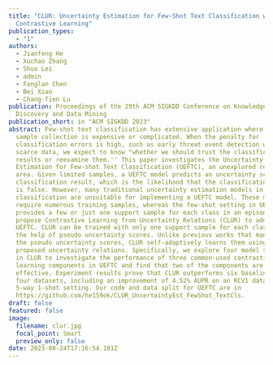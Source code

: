 ```yaml
---
title: "CLUR: Uncertainty Estimation for Few-Shot Text Classification with
  Contrastive Learning"
publication_types:
  - "1"
authors:
  - Jianfeng He
  - Xuchao Zhang
  - Shuo Lei
  - admin
  - Fanglan Chen
  - Bei Xiao
  - Chang-Tien Lu
publication: Proceedings of the 29th ACM SIGKDD Conference on Knowledge
  Discovery and Data Mining
publication_short: in "ACM SIGKDD 2023"
abstract: Few-shot text classification has extensive application where the
  sample collection is expensive or complicated. When the penalty for
  classification errors is high, such as early threat event detection with
  scarce data, we expect to know "whether we should trust the classification
  results or reexamine them.'' This paper investigates the Uncertainty
  Estimation for Few-shot Text Classification (UEFTC), an unexplored research
  area. Given limited samples, a UEFTC model predicts an uncertainty score for a
  classification result, which is the likelihood that the classification result
  is false. However, many traditional uncertainty estimation models in text
  classification are unsuitable for implementing a UEFTC model. These models
  require numerous training samples, whereas the few-shot setting in UEFTC only
  provides a few or just one support sample for each class in an episode. We
  propose Contrastive Learning from Uncertainty Relations (CLUR) to address
  UEFTC. CLUR can be trained with only one support sample for each class with
  the help of pseudo uncertainty scores. Unlike previous works that manually set
  the pseudo uncertainty scores, CLUR self-adaptively learns them using our
  proposed uncertainty relations. Specifically, we explore four model structures
  in CLUR to investigate the performance of three common-used contrastive
  learning components in UEFTC and find that two of the components are
  effective. Experiment results prove that CLUR outperforms six baselines on
  four datasets, including an improvement of 4.52% AUPR on an RCV1 dataset in a
  5-way 1-shot setting. Our code and data split for UEFTC are in
  https://github.com/he159ok/CLUR_UncertaintyEst_FewShot_TextCls.
draft: false
featured: false
image:
  filename: clur.jpg
  focal_point: Smart
  preview_only: false
date: 2023-08-24T17:16:54.101Z
---
```

